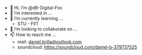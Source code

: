 - 👋 Hi, I’m @dB-Digital-Fox
- 👀 I’m interested in ...
- 🌱 I’m currently learning ...
    - STU - FIIT 
- 💞️ I’m looking to collaborate on ...
- 📫 How to reach me ...
    - mail: daniel.brilla@outlook.com
    - soundcloud: https://soundcloud.com/daniel-b-379737525

<!---
dB-Digital-Fox/dB-Digital-Fox is a ✨ special ✨ repository because its `README.md` (this file) appears on your GitHub profile.
You can click the Preview link to take a look at your changes.
--->
